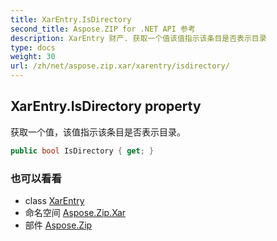 ```yaml
---
title: XarEntry.IsDirectory
second_title: Aspose.ZIP for .NET API 参考
description: XarEntry 财产. 获取一个值该值指示该条目是否表示目录
type: docs
weight: 30
url: /zh/net/aspose.zip.xar/xarentry/isdirectory/
---
```

## XarEntry.IsDirectory property

获取一个值，该值指示该条目是否表示目录。

```csharp
public bool IsDirectory { get; }
```

### 也可以看看

* class [XarEntry](../)
* 命名空间 [Aspose.Zip.Xar](../../xarentry/)
* 部件 [Aspose.Zip](../../../)


